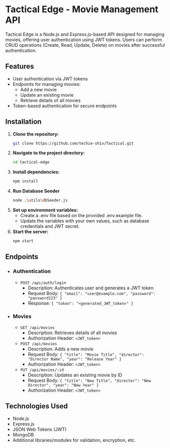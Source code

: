 # Tactical Edge - Movie Management API

Tactical Edge is a Node.js and Express.js-based API designed for managing movies, offering user authentication using JWT tokens. Users can perform CRUD operations (Create, Read, Update, Delete) on movies after successful authentication.

## Features

- User authentication via JWT tokens
- Endpoints for managing movies:
  - Add a new movie
  - Update an existing movie
  - Retrieve details of all movies
- Token-based authentication for secure endpoints

## Installation

1. **Clone the repository:**
   ```bash
   git clone https://github.com/techie-shiv/Tactical.git
   ```
2. **Navigate to the project directory:**
    ```bash
    cd tactical-edge
    ```
3. **Install dependencies:**
    ```bash
    npm install
    ```
4. **Run Database Seeder**
    ```bash
    node .\utils\dbSeeder.js
    ```
5. **Set up environment variables:**
    - Create a .env file based on the provided .env.example file.
    - Update the variables with your own values, such as database credentials and JWT secret.
6. **Start the server:**
    ```bash
    npm start
    ```
## Endpoints
- ### Authentication
    - `POST /api/auth/login`
        - Description: Authenticates user and generates a JWT token
        - Request Body: `{ "email": "user@example.com", "password": "password123" }`
        - Response: `{ "token": "<generated_JWT_token>" }`
- ### Movies
    - `GET /api/movies`
        - Description: Retrieves details of all movies
        - Authorization Header: `<JWT_token>`
    - `POST /api/movies`
        - Description: Adds a new movie
        - Request Body: `{ "title": "Movie Title", "director": "Director Name", "year": "Release Year" }`
        - Authorization Header: `<JWT_token>`
    - `PUT /api/movies/:id`
        - Description: Updates an existing movie by ID
        - Request Body: `{ "title": "New Title", "director": "New Director", "year": "New Year" }`
        - Authorization Header: `<JWT_token>`

## Technologies Used
- Node.js
- Express.js
- JSON Web Tokens (JWT)
- MongoDB 
- Additional libraries/modules for validation, encryption, etc.